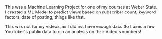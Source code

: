 This was a Machine Learning Project for one of my courses at Weber State. I created a ML Model to predict views based on subscriber count, keyword factors, date of posting, things like that.

This was not for my videos, as I did not have enough data. So I used a few YouTuber's public data to run an analysis on their Video's numbers!
